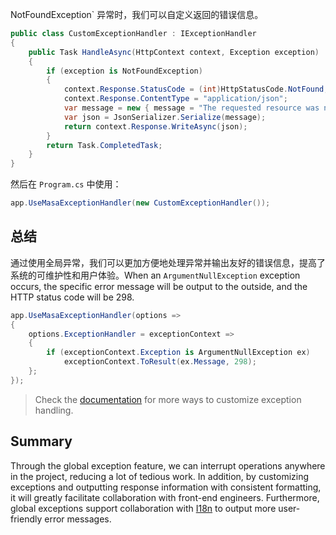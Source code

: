 ﻿NotFoundException` 异常时，我们可以自定义返回的错误信息。

   ```csharp
   public class CustomExceptionHandler : IExceptionHandler
   {
       public Task HandleAsync(HttpContext context, Exception exception)
       {
           if (exception is NotFoundException)
           {
               context.Response.StatusCode = (int)HttpStatusCode.NotFound;
               context.Response.ContentType = "application/json";
               var message = new { message = "The requested resource was not found." };
               var json = JsonSerializer.Serialize(message);
               return context.Response.WriteAsync(json);
           }
           return Task.CompletedTask;
       }
   }
   ```

   然后在 `Program.cs` 中使用：

   ```csharp
   app.UseMasaExceptionHandler(new CustomExceptionHandler());
   ```

## 总结

通过使用全局异常，我们可以更加方便地处理异常并输出友好的错误信息，提高了系统的可维护性和用户体验。When an `ArgumentNullException` exception occurs, the specific error message will be output to the outside, and the HTTP status code will be 298.

```csharp Program.cs
app.UseMasaExceptionHandler(options =>
{
    options.ExceptionHandler = exceptionContext =>
    {
        if (exceptionContext.Exception is ArgumentNullException ex)
            exceptionContext.ToResult(ex.Message, 298);
    };
});
```

> Check the [documentation](/framework/building-blocks/exception#section-4e2d95f44ef6) for more ways to customize exception handling.

## Summary

Through the global exception feature, we can interrupt operations anywhere in the project, reducing a lot of tedious work. In addition, by customizing exceptions and outputting response information with consistent formatting, it will greatly facilitate collaboration with front-end engineers. Furthermore, global exceptions support collaboration with [I18n](/framework/building-blocks/globalization/i18n) to output more user-friendly error messages.